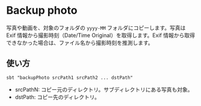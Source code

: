 # Backup photo

写真や動画を、対象のフォルダの `yyyy-MM` フォルダにコピーします。写真は Exif 情報から撮影時刻（Date/Time Original）を取得します。Exif 情報から取得できなかった場合は、ファイル名から撮影時刻を推測します。

## 使い方

```shell
sbt "backupPhoto srcPath1 srcPath2 ... dstPath"
```
- srcPathN: コピー元のディレクトリ。サブディレクトリにある写真も対象。
- dstPath: コピー先のディレクトリ。
